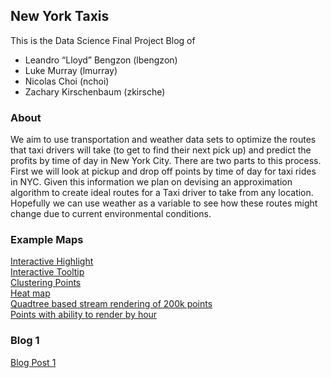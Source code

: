 ## New York Taxis

This is the Data Science Final Project Blog of
- Leandro “Lloyd” Bengzon (lbengzon)
- Luke Murray (lmurray)
- Nicolas Choi (nchoi)
- Zachary Kirschenbaum (zkirsche)

### About

We aim to use transportation and weather data sets to optimize the routes that taxi drivers will take (to get to find their next pick up) and predict the profits by time of day in New York City. There are two parts to this process. First we will look at pickup and drop off points by time of day for taxi rides in NYC. Given this information we plan on devising an approximation algorithm to create ideal routes for a Taxi driver to take from any location. Hopefully we can use weather as a variable to see how these routes might change due to current environmental conditions.

### Example Maps
[Interactive Highlight](https://nchoi.github.io/NewYorkTaxis/maps/interactiveHighlightMap.html)  
[Interactive Tooltip](https://nchoi.github.io/NewYorkTaxis/maps/toolTip.html)  
[Clustering Points](https://nchoi.github.io/NewYorkTaxis/maps/clusters.html)  
[Heat map](https://nchoi.github.io/NewYorkTaxis/maps/heatmap.html)  
[Quadtree based stream rendering of 200k points](https://nchoi.github.io/NewYorkTaxis/maps/canvasQuadtreeStreamRender.html)  
[Points with ability to render by hour]((https://nchoi.github.io/NewYorkTaxis/maps/hourlyPoints.html))

### Blog 1
[Blog Post 1](https://nchoi.github.io/NewYorkTaxis/blogpost1.html)


